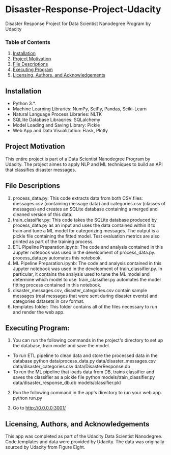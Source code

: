 # Disaster-Response-Project-Udacity
Disaster Response Project for Data Scientist Nanodegree Program by Udacity

### Table of Contents

1. [Installation](#installation)
2. [Project Motivation](#project-motivation)
3. [File Descriptions](#file-descriptions)
4. [Executing Program](#executing-program)
5. [Licensing, Authors, and Acknowledgements](#licensing-authors-and-acknowledgements)


## Installation 

* Python 3.*.
* Machine Learning Libraries: NumPy, SciPy, Pandas, Sciki-Learn
* Natural Language Process Libraries: NLTK
* SQLlite Database Libraqries: SQLalchemy
* Model Loading and Saving Library: Pickle
* Web App and Data Visualization: Flask, Plotly

## Project Motivation 

This entire project is part of a Data Scientist Nanodegree Program by Udacity. The project aimes to apply NLP and ML techniques to build an API that classifies disaster messages. 

## File Descriptions

1. process_data.py: This code extracts data from both CSV files: messages.csv (containing message data) and categories.csv (classes of messages) and creates an SQLite database containing a merged and cleaned version of this data.
2. train_classifier.py: This code takes the SQLite database produced by process_data.py as an input and uses the data contained within it to train and tune a ML model for categorizing messages. The output is a pickle file containing the fitted model. Test evaluation metrics are also printed as part of the training process.
3. ETL Pipeline Preparation.ipynb: The code and analysis contained in this Jupyter notebook was used in the development of process_data.py. process_data.py automates this notebook.
4. ML Pipeline Preparation.ipynb: The code and analysis contained in this Jupyter notebook was used in the development of train_classifier.py. In particular, it contains the analysis used to tune the ML model and determine which model to use. train_classifier.py automates the model fitting process contained in this notebook.
5. disaster_messages.csv, disaster_categories.csv contain sample messages (real messages that were sent during disaster events) and categories datasets in csv format.
6. templates folder: This folder contains all of the files necessary to run and render the web app.


## Executing Program:

1. You can run the following commands in the project's directory to set up the database, train model and save the model.

  * To run ETL pipeline to clean data and store the processed data in the database python data/process_data.py data/disaster_messages.csv data/disaster_categories.csv data/DisasterResponse.db
  * To run the ML pipeline that loads data from DB, trains classifier and saves the classifier as a pickle file python models/train_classifier.py data/disaster_response_db.db models/classifier.pkl

2. Run the following command in the app's directory to run your web app. python run.py

3. Go to http://0.0.0.0:3001/


## Licensing, Authors, and Acknowledgements

This app was completed as part of the Udacity Data Scientist Nanodegree. Code templates and data were provided by Udacity. The data was originally sourced by Udacity from Figure Eight.

